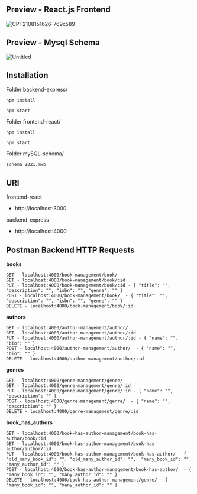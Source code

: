 ## Preview - React.js Frontend
![CPT2108151626-769x589](https://user-images.githubusercontent.com/65245922/129485973-b008cfbf-0079-48db-a9c7-9fbdaba1450f.gif)

## Preview - Mysql Schema
![Untitled](https://user-images.githubusercontent.com/65245922/129486029-7442b702-d962-442a-bf63-662baac066e2.png)

## Installation
Folder backend-express/
```
npm install
``` 
```
npm start
``` 
Folder frontend-react/
```
npm install
``` 
```
npm start
``` 
Folder mySQL-schema/
```
schema_2021.mwb
```

## URI
frontend-react 
- http://localhost:3000

backend-express 
- http://localhost:4000

## Postman Backend HTTP Requests
   
**books**
```
GET - localhost:4000/book-management/book/
GET - localhost:4000/book-management/book/:id
PUT - localhost:4000/book-management/book/:id - { "title": "", "description": "", "isbn": "", "genre": "" }
POST - localhost:4000/book-management/book/  - { "title": "", "description": "", "isbn": "", "genre": "" }
DELETE - localhost:4000/book-management/book/:id
```    

**authors**
```
GET - localhost:4000/author-management/author/
GET - localhost:4000/author-management/author/:id
PUT - localhost:4000/author-management/author/:id - { "name": "", "bio": "" }
POST - localhost:4000/author-management/author/  - { "name": "", "bio": "" }
DELETE - localhost:4000/author-management/author/:id
```

**genres**
```
GET - localhost:4000/genre-management/genre/
GET - localhost:4000/genre-management/genre/:id
PUT - localhost:4000/genre-management/genre/:id - { "name": "", "description": "" }
POST - localhost:4000/genre-management/genre/  - { "name": "", "description": "" }
DELETE - localhost:4000/genre-management/genre/:id
```

**book_has_authors**
```
GET - localhost:4000/book-has-author-management/book-has-author/book/:id
GET - localhost:4000/book-has-author-management/book-has-author/author/:id
PUT - localhost:4000/book-has-author-management/book-has-author/ - { "old_many_book_id": "", "old_many_author_id": "",  "many_book_id": "", "many_author_id": "" }
POST - localhost:4000/book-has-author-management/book-has-author/  - { "many_book_id": "", "many_author_id": "" }
DELETE - localhost:4000/book-has-author-management/genre/ - { "many_book_id": "", "many_author_id": "" }
```
